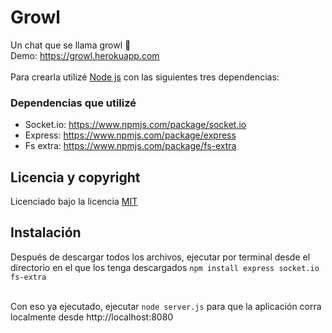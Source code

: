 # Growl
Un chat que se llama growl 🐻 <br>
Demo: https://growl.herokuapp.com <br> <br>
Para crearla utilizé [Node js](https://nodejs.org/) con las siguientes tres dependencias:

### Dependencias que utilizé
* Socket.io: https://www.npmjs.com/package/socket.io
* Express: https://www.npmjs.com/package/express
* Fs extra: https://www.npmjs.com/package/fs-extra

## Licencia y copyright
Licenciado bajo la licencia [MIT](LICENSE)

## Instalación
Después de descargar todos los archivos, ejecutar por terminal desde el directorio en el que los tenga descargados `` npm install express socket.io fs-extra `` <br><br>

Con eso ya ejecutado, ejecutar `` node server.js `` para que la aplicación corra localmente desde http://localhost:8080
